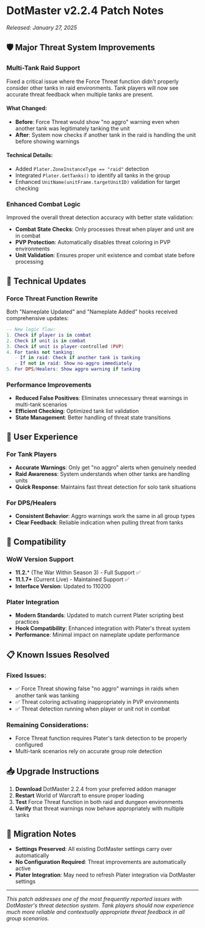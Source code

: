 # DotMaster v2.2.4 Patch Notes
*Released: January 27, 2025*

## 🛡️ Major Threat System Improvements

### **Multi-Tank Raid Support**
Fixed a critical issue where the Force Threat function didn't properly consider other tanks in raid environments. Tank players will now see accurate threat feedback when multiple tanks are present.

#### **What Changed:**
- **Before**: Force Threat would show "no aggro" warning even when another tank was legitimately tanking the unit
- **After**: System now checks if another tank in the raid is handling the unit before showing warnings

#### **Technical Details:**
- Added `Plater.ZoneInstanceType == "raid"` detection
- Integrated `Plater.GetTanks()` to identify all tanks in the group
- Enhanced `UnitName(unitFrame.targetUnitID)` validation for target checking

### **Enhanced Combat Logic**
Improved the overall threat detection accuracy with better state validation:

- **Combat State Checks**: Only processes threat when player and unit are in combat
- **PVP Protection**: Automatically disables threat coloring in PVP environments  
- **Unit Validation**: Ensures proper unit existence and combat state before processing

## 🔧 Technical Updates

### **Force Threat Function Rewrite**
Both "Nameplate Updated" and "Nameplate Added" hooks received comprehensive updates:

```lua
-- New logic flow:
1. Check if player is in combat
2. Check if unit is in combat  
3. Check if unit is player-controlled (PVP)
4. For tanks not tanking:
   - If in raid: Check if another tank is tanking
   - If not in raid: Show no-aggro immediately
5. For DPS/Healers: Show aggro warning if tanking
```

### **Performance Improvements**
- **Reduced False Positives**: Eliminates unnecessary threat warnings in multi-tank scenarios
- **Efficient Checking**: Optimized tank list validation
- **State Management**: Better handling of threat state transitions

## 🎯 User Experience

### **For Tank Players**
- **Accurate Warnings**: Only get "no aggro" alerts when genuinely needed
- **Raid Awareness**: System understands when other tanks are handling units
- **Quick Response**: Maintains fast threat detection for solo tank situations

### **For DPS/Healers**  
- **Consistent Behavior**: Aggro warnings work the same in all group types
- **Clear Feedback**: Reliable indication when pulling threat from tanks

## 🚀 Compatibility

### **WoW Version Support**
- **11.2.*** (The War Within Season 3) - Full Support ✅
- **11.1.7+** (Current Live) - Maintained Support ✅
- **Interface Version**: Updated to 110200

### **Plater Integration**
- **Modern Standards**: Updated to match current Plater scripting best practices
- **Hook Compatibility**: Enhanced integration with Plater's threat system
- **Performance**: Minimal impact on nameplate update performance

## 📋 Known Issues Resolved

### **Fixed Issues:**
- ✅ Force Threat showing false "no aggro" warnings in raids when another tank was tanking
- ✅ Threat coloring activating inappropriately in PVP environments
- ✅ Threat detection running when player or unit not in combat

### **Remaining Considerations:**
- Force Threat function requires Plater's tank detection to be properly configured
- Multi-tank scenarios rely on accurate group role detection

## 📥 Upgrade Instructions

1. **Download** DotMaster 2.2.4 from your preferred addon manager
2. **Restart** World of Warcraft to ensure proper loading
3. **Test** Force Threat function in both raid and dungeon environments
4. **Verify** that threat warnings now behave appropriately with multiple tanks

## 🔄 Migration Notes

- **Settings Preserved**: All existing DotMaster settings carry over automatically
- **No Configuration Required**: Threat improvements are automatically active
- **Plater Integration**: May need to refresh Plater integration via DotMaster settings

---

*This patch addresses one of the most frequently reported issues with DotMaster's threat detection system. Tank players should now experience much more reliable and contextually appropriate threat feedback in all group scenarios.* 